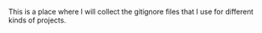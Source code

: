 
This is a place where I will collect the gitignore files that I use for different kinds of projects.